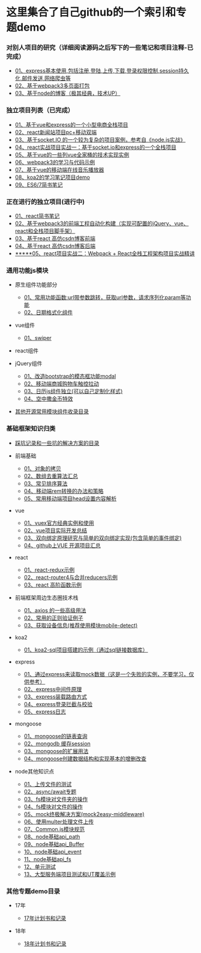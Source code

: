 # 这里集合了自己github的一个索引和专题demo

### 对别人项目的研究（详细阅读源码之后写下的一些笔记和项目注释-已完成）

- [01、express基本使用,包括注册,登陆,上传,下载,登录权限控制,session持久化,邮件发送,网络爬虫等](https://github.com/yanlele/express)
- [02、基于webpack3多页面打包](https://github.com/yanlele/webpack-dev)
- [03、基于node的博客（极其经典，技术UP）](https://github.com/yanlele/N-blog)

### 独立项目列表（已完成）

- [01、基于vue和express的一个小型电商全栈项目](https://github.com/yanlele/nodeMall)
- [02、react新闻站项目pc+移动双端](https://github.com/yanlele/React-News)
- [03、基于socket.IO 的一个较为复杂的项目案例，参考自《node.js实战》](https://github.com/yanlele/chatApplication)
- [04、react实战项目实战一：基于socket.io和express的一个全栈项目](https://github.com/yanlele/ReactAppChatWork)
- [05、基于vue的一些列vue全家桶的技术实现实例](https://github.com/yanlele/vueModel)
- [06、webpack3的学习与代码示例](https://github.com/yanlele/webpack3Study)
- [07、基于vue的移动端在线音乐播放器](https://github.com/yanlele/yanle-music)
- [08、koa2的学习笔记项目demo](https://github.com/yanlele/koa-study)
- [09、ES6/7简书笔记](./book/ES6&7)

### 正在进行的独立项目(进行中)

- [01、react简书笔记](book/react专题)
- [02、基于webpack3的前端工程自动化构建（实现可配置的jQuery、vue、react和全栈项目脚手架）](https://github.com/yanlele/le-cli)
- [03、基于react 高仿csdn博客前端](https://github.com/yanlele/react-blog-front)
- [04、基于react 高仿csdn博客后端](https://github.com/yanlele/react-blog-server)
- [*****05、react项目实战二：Webpack + React全栈工程架构项目实战精讲](https://github.com/yanlele/react-cnode)

### 通用功能js模块
- 原生组件功能部分
    - [01、常用功能函数:url带参数跳转，获取url参数，请求序列化param等功能](./通用功能js模块/js/1、site/site.js)
    - [02、日期格式化组件](./通用功能js模块/js/2、日期格式化组件/dateFormat.js)
    
- vue组件
    - [01、swiper](./通用功能js模块/vue/1、swiper/swiper.vue)
    
    
    
- react组件


- jQuery组件
    - [01、改造bootstrap的模态框功能modal](./通用功能js模块/jquery/1、modal)    
    - [02、移动端商城购物车触控拉动](./通用功能js模块/jquery/2、touch/touch.js)
    - [03、日历js组件独立(可以自己定制化样式)](./通用功能js模块/jquery/3、calendar/AutoDate.js)
    - [04、空中撒金币特效](./通用功能js模块/jquery/4、点击撒金币特效/canvas撒金币.html)
    
- [其他开源常用模块组件收录目录](./通用功能js模块/other)

### 基础框架知识归类
- [踩坑记录和一些坑的解决方案的目录](./踩坑总结)


- 前端基础
    - [01、对象的拷贝](./18年/1月/对象拷贝/对象拷贝.js)
    - [02、数组去重算法汇总](./18年/1月/数组去重.js)
    - [03、常见排序算法](./18年/3月/01、常见排序算法)
    - [04、移动端rem转换的办法和策略](./18年/3月/04、移动端rem转换的办法和策略)
    - [05、常用移动端项目head设置内容解析](./18年/3月/05、常用移动端项目head设置内容解析)


- vue
    - [01、vuex官方经典实例和使用](./18年/1月/shopping-cart)
    - [02、vue项目实际开发总结](./18年/3月/03、vue项目实际开发总结)
    - [03、双向绑定原理研究与简单的双向绑定实现(包含简单的事件绑定)](./18年/3月/06、双向绑定核心代码)
    - [04、github上VUE 开源项目汇总](./18年/3月/07、VUE开源项目汇总)


- react
    - [01、react-redux示例](./17年/12月/11、react-redux示例)
    - [02、react-router4与合并reducers示例](./17年/12月/12、react-router4与合并reducers示例)
    - [03、react 高阶函数示例](./18年/1月/14、react%20高阶函数)


- 前端框架周边生态圈技术栈
    - [01、axios 的一些高级用法](./17年/12月/10、axios%20的一些高级用法)
    - [02、常用的正则验证例子](./17年/12月/13、正则验证)
    - [03、获取设备信息(推荐使用模块mobile-detect)](./17年/12月/14、获取设备信息专题/index.js)
    


- koa2
    - [01、koa2-sql项目搭建的示例（通过sql链接数据库）](./18年/1月/12、koa2项目框架搭建)

- express
    - [01、通过express来读取mock数据（这是一个失败的实例，不要学习，仅供参考）](./17年/12月/5、通过express来读取mock数据（这是一个失败的实例，不要学习，仅供参考）)
    - [02、express中间件原理](./18年/1月/express中间件的原理/express中间件原理.js)
    - [03、express装载路由方式](./18年/1月/8、express装载路由的方法)
    - [04、express登录拦截与校验](./18年/1月/9、登录拦截与校验)
    - [05、express日志](./18年/1月/10、express日志打印)


- mongoose
    - [01、mongoose的链表查询](./17年/12月/7、mongoose的链表查询)
    - [02、mongodb 缓存session](./17年/12月/8、mongodb缓存session)
    - [03、mongoose的扩展用法](./18年/1月/7、mongoose的扩展用法)
    - [04、mongoose创建数据结构和实现基本的增删改查](./18年/1月/13、mongoose创建数据结构和实现基本的增删改查)


- node其他知识点
    - [01、上传文件的测试](/17年/12月/1、上传文件的测试)
    - [02、async/await专题](./17年/12月/2、async&&await)
    - [03、fs模块对文件夹的操作](./17年/12月/3、fs模块学习)
    - [04、fs模块对文件的操作](./17年/12月/4、fs对文件的操作)
    - [05、mock终极解决方案(mock2easy-middleware)](./17年/12月/6、mock终极解决方案/server.js)
    - [06、使用multer处理文件上传](./17年/12月/9、使用multer处理文件上传)
    - [07、Common.js模块规范](./18年/2月/1、commonjs)
    - [08、node基础api_path](./18年/2月/3、node基础api_path)
    - [09、node基础api_Buffer](./18年/2月/4、node基础api_Buffer)
    - [10、node基础api_event](./18年/2月/5、node基础api_event)
    - [11、node基础api_fs](./18年/2月/6、node基础api_fs)
    - [12、单元测试](./18年/2月/7、单元测试)
    - [13、大型服务端项目测试和UT覆盖示例](./18年/3月/02、大型服务端项目测试和UT覆盖示例)
    


### 其他专题demo目录

- 17年
    - [17年计划书和记录](./17年/17年前端进阶计划.md)
        
        
- 18年
    - [18年计划书和记录](18年/18年计划书.md)
        
        